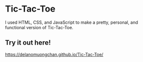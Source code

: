 # Tic-Tac-Toe

I used HTML, CSS, and JavaScript to make a pretty, personal, and functional version of Tic-Tac-Toe.

## Try it out here!
https://delanomuongchan.github.io/Tic-Tac-Toe/
  
